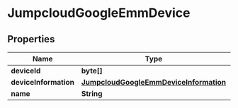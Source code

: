 

# JumpcloudGoogleEmmDevice


## Properties

| Name | Type | Description | Notes |
|------------ | ------------- | ------------- | -------------|
|**deviceId** | **byte[]** |  |  [optional] |
|**deviceInformation** | [**JumpcloudGoogleEmmDeviceInformation**](JumpcloudGoogleEmmDeviceInformation.md) |  |  [optional] |
|**name** | **String** |  |  [optional] |



